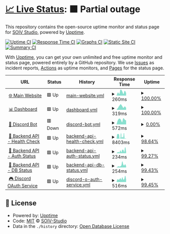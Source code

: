 # [📈 Live Status](https://status.soiv-studio.xyz): <!--live status--> **🟧 Partial outage**

This repository contains the open-source uptime monitor and status page for [SOIV Studio](soiv-studio.xyz), powered by [Upptime](https://github.com/upptime/upptime).

[![Uptime CI](https://github.com/SOIV-Studio/status-page/workflows/Uptime%20CI/badge.svg)](https://github.com/SOIV-Studio/status-page/actions?query=workflow%3A%22Uptime+CI%22)
[![Response Time CI](https://github.com/SOIV-Studio/status-page/workflows/Response%20Time%20CI/badge.svg)](https://github.com/SOIV-Studio/status-page/actions?query=workflow%3A%22Response+Time+CI%22)
[![Graphs CI](https://github.com/SOIV-Studio/status-page/workflows/Graphs%20CI/badge.svg)](https://github.com/SOIV-Studio/status-page/actions?query=workflow%3A%22Graphs+CI%22)
[![Static Site CI](https://github.com/SOIV-Studio/status-page/workflows/Static%20Site%20CI/badge.svg)](https://github.com/SOIV-Studio/status-page/actions?query=workflow%3A%22Static+Site+CI%22)
[![Summary CI](https://github.com/SOIV-Studio/status-page/workflows/Summary%20CI/badge.svg)](https://github.com/SOIV-Studio/status-page/actions?query=workflow%3A%22Summary+CI%22)

With [Upptime](https://upptime.js.org), you can get your own unlimited and free uptime monitor and status page, powered entirely by a GitHub repository. We use [Issues](https://github.com/SOIV-Studio/status-page/issues) as incident reports, [Actions](https://github.com/SOIV-Studio/status-page/actions) as uptime monitors, and [Pages](https://status.soiv-studio.xyz) for the status page.

<!--start: status pages-->
<!-- This summary is generated by Upptime (https://github.com/upptime/upptime) -->
<!-- Do not edit this manually, your changes will be overwritten -->
<!-- prettier-ignore -->
| URL | Status | History | Response Time | Uptime |
| --- | ------ | ------- | ------------- | ------ |
| <img alt="" src="https://icons.duckduckgo.com/ip3/soiv-studio.xyz.ico" height="13"> [🌐 Main Website](https://soiv-studio.xyz) | 🟩 Up | [main-website.yml](https://github.com/SOIV-Studio/status-page/commits/HEAD/history/main-website.yml) | <details><summary><img alt="Response time graph" src="./graphs/main-website/response-time-week.png" height="20"> 260ms</summary><br><a href="https://status.soiv-studio.xyz/history/main-website"><img alt="Response time 173" src="https://img.shields.io/endpoint?url=https%3A%2F%2Fraw.githubusercontent.com%2FSOIV-Studio%2Fstatus-page%2FHEAD%2Fapi%2Fmain-website%2Fresponse-time.json"></a><br><a href="https://status.soiv-studio.xyz/history/main-website"><img alt="24-hour response time 176" src="https://img.shields.io/endpoint?url=https%3A%2F%2Fraw.githubusercontent.com%2FSOIV-Studio%2Fstatus-page%2FHEAD%2Fapi%2Fmain-website%2Fresponse-time-day.json"></a><br><a href="https://status.soiv-studio.xyz/history/main-website"><img alt="7-day response time 260" src="https://img.shields.io/endpoint?url=https%3A%2F%2Fraw.githubusercontent.com%2FSOIV-Studio%2Fstatus-page%2FHEAD%2Fapi%2Fmain-website%2Fresponse-time-week.json"></a><br><a href="https://status.soiv-studio.xyz/history/main-website"><img alt="30-day response time 195" src="https://img.shields.io/endpoint?url=https%3A%2F%2Fraw.githubusercontent.com%2FSOIV-Studio%2Fstatus-page%2FHEAD%2Fapi%2Fmain-website%2Fresponse-time-month.json"></a><br><a href="https://status.soiv-studio.xyz/history/main-website"><img alt="1-year response time 173" src="https://img.shields.io/endpoint?url=https%3A%2F%2Fraw.githubusercontent.com%2FSOIV-Studio%2Fstatus-page%2FHEAD%2Fapi%2Fmain-website%2Fresponse-time-year.json"></a></details> | <details><summary><a href="https://status.soiv-studio.xyz/history/main-website">100.00%</a></summary><a href="https://status.soiv-studio.xyz/history/main-website"><img alt="All-time uptime 100.00%" src="https://img.shields.io/endpoint?url=https%3A%2F%2Fraw.githubusercontent.com%2FSOIV-Studio%2Fstatus-page%2FHEAD%2Fapi%2Fmain-website%2Fuptime.json"></a><br><a href="https://status.soiv-studio.xyz/history/main-website"><img alt="24-hour uptime 100.00%" src="https://img.shields.io/endpoint?url=https%3A%2F%2Fraw.githubusercontent.com%2FSOIV-Studio%2Fstatus-page%2FHEAD%2Fapi%2Fmain-website%2Fuptime-day.json"></a><br><a href="https://status.soiv-studio.xyz/history/main-website"><img alt="7-day uptime 100.00%" src="https://img.shields.io/endpoint?url=https%3A%2F%2Fraw.githubusercontent.com%2FSOIV-Studio%2Fstatus-page%2FHEAD%2Fapi%2Fmain-website%2Fuptime-week.json"></a><br><a href="https://status.soiv-studio.xyz/history/main-website"><img alt="30-day uptime 100.00%" src="https://img.shields.io/endpoint?url=https%3A%2F%2Fraw.githubusercontent.com%2FSOIV-Studio%2Fstatus-page%2FHEAD%2Fapi%2Fmain-website%2Fuptime-month.json"></a><br><a href="https://status.soiv-studio.xyz/history/main-website"><img alt="1-year uptime 100.00%" src="https://img.shields.io/endpoint?url=https%3A%2F%2Fraw.githubusercontent.com%2FSOIV-Studio%2Fstatus-page%2FHEAD%2Fapi%2Fmain-website%2Fuptime-year.json"></a></details>
| <img alt="" src="https://icons.duckduckgo.com/ip3/dashboard.soiv-studio.xyz.ico" height="13"> [📊 Dashboard](https://dashboard.soiv-studio.xyz) | 🟩 Up | [dashboard.yml](https://github.com/SOIV-Studio/status-page/commits/HEAD/history/dashboard.yml) | <details><summary><img alt="Response time graph" src="./graphs/dashboard/response-time-week.png" height="20"> 319ms</summary><br><a href="https://status.soiv-studio.xyz/history/dashboard"><img alt="Response time 189" src="https://img.shields.io/endpoint?url=https%3A%2F%2Fraw.githubusercontent.com%2FSOIV-Studio%2Fstatus-page%2FHEAD%2Fapi%2Fdashboard%2Fresponse-time.json"></a><br><a href="https://status.soiv-studio.xyz/history/dashboard"><img alt="24-hour response time 297" src="https://img.shields.io/endpoint?url=https%3A%2F%2Fraw.githubusercontent.com%2FSOIV-Studio%2Fstatus-page%2FHEAD%2Fapi%2Fdashboard%2Fresponse-time-day.json"></a><br><a href="https://status.soiv-studio.xyz/history/dashboard"><img alt="7-day response time 319" src="https://img.shields.io/endpoint?url=https%3A%2F%2Fraw.githubusercontent.com%2FSOIV-Studio%2Fstatus-page%2FHEAD%2Fapi%2Fdashboard%2Fresponse-time-week.json"></a><br><a href="https://status.soiv-studio.xyz/history/dashboard"><img alt="30-day response time 221" src="https://img.shields.io/endpoint?url=https%3A%2F%2Fraw.githubusercontent.com%2FSOIV-Studio%2Fstatus-page%2FHEAD%2Fapi%2Fdashboard%2Fresponse-time-month.json"></a><br><a href="https://status.soiv-studio.xyz/history/dashboard"><img alt="1-year response time 189" src="https://img.shields.io/endpoint?url=https%3A%2F%2Fraw.githubusercontent.com%2FSOIV-Studio%2Fstatus-page%2FHEAD%2Fapi%2Fdashboard%2Fresponse-time-year.json"></a></details> | <details><summary><a href="https://status.soiv-studio.xyz/history/dashboard">100.00%</a></summary><a href="https://status.soiv-studio.xyz/history/dashboard"><img alt="All-time uptime 100.00%" src="https://img.shields.io/endpoint?url=https%3A%2F%2Fraw.githubusercontent.com%2FSOIV-Studio%2Fstatus-page%2FHEAD%2Fapi%2Fdashboard%2Fuptime.json"></a><br><a href="https://status.soiv-studio.xyz/history/dashboard"><img alt="24-hour uptime 100.00%" src="https://img.shields.io/endpoint?url=https%3A%2F%2Fraw.githubusercontent.com%2FSOIV-Studio%2Fstatus-page%2FHEAD%2Fapi%2Fdashboard%2Fuptime-day.json"></a><br><a href="https://status.soiv-studio.xyz/history/dashboard"><img alt="7-day uptime 100.00%" src="https://img.shields.io/endpoint?url=https%3A%2F%2Fraw.githubusercontent.com%2FSOIV-Studio%2Fstatus-page%2FHEAD%2Fapi%2Fdashboard%2Fuptime-week.json"></a><br><a href="https://status.soiv-studio.xyz/history/dashboard"><img alt="30-day uptime 100.00%" src="https://img.shields.io/endpoint?url=https%3A%2F%2Fraw.githubusercontent.com%2FSOIV-Studio%2Fstatus-page%2FHEAD%2Fapi%2Fdashboard%2Fuptime-month.json"></a><br><a href="https://status.soiv-studio.xyz/history/dashboard"><img alt="1-year uptime 100.00%" src="https://img.shields.io/endpoint?url=https%3A%2F%2Fraw.githubusercontent.com%2FSOIV-Studio%2Fstatus-page%2FHEAD%2Fapi%2Fdashboard%2Fuptime-year.json"></a></details>
| <img alt="" src="https://icons.duckduckgo.com/ip3/bot-status.soiv-studio.xyz.ico" height="13"> [🤖 Discord Bot](https://bot-status.soiv-studio.xyz/health) | 🟥 Down | [discord-bot.yml](https://github.com/SOIV-Studio/status-page/commits/HEAD/history/discord-bot.yml) | <details><summary><img alt="Response time graph" src="./graphs/discord-bot/response-time-week.png" height="20"> 572ms</summary><br><a href="https://status.soiv-studio.xyz/history/discord-bot"><img alt="Response time 632" src="https://img.shields.io/endpoint?url=https%3A%2F%2Fraw.githubusercontent.com%2FSOIV-Studio%2Fstatus-page%2FHEAD%2Fapi%2Fdiscord-bot%2Fresponse-time.json"></a><br><a href="https://status.soiv-studio.xyz/history/discord-bot"><img alt="24-hour response time 552" src="https://img.shields.io/endpoint?url=https%3A%2F%2Fraw.githubusercontent.com%2FSOIV-Studio%2Fstatus-page%2FHEAD%2Fapi%2Fdiscord-bot%2Fresponse-time-day.json"></a><br><a href="https://status.soiv-studio.xyz/history/discord-bot"><img alt="7-day response time 572" src="https://img.shields.io/endpoint?url=https%3A%2F%2Fraw.githubusercontent.com%2FSOIV-Studio%2Fstatus-page%2FHEAD%2Fapi%2Fdiscord-bot%2Fresponse-time-week.json"></a><br><a href="https://status.soiv-studio.xyz/history/discord-bot"><img alt="30-day response time 504" src="https://img.shields.io/endpoint?url=https%3A%2F%2Fraw.githubusercontent.com%2FSOIV-Studio%2Fstatus-page%2FHEAD%2Fapi%2Fdiscord-bot%2Fresponse-time-month.json"></a><br><a href="https://status.soiv-studio.xyz/history/discord-bot"><img alt="1-year response time 632" src="https://img.shields.io/endpoint?url=https%3A%2F%2Fraw.githubusercontent.com%2FSOIV-Studio%2Fstatus-page%2FHEAD%2Fapi%2Fdiscord-bot%2Fresponse-time-year.json"></a></details> | <details><summary><a href="https://status.soiv-studio.xyz/history/discord-bot">0.00%</a></summary><a href="https://status.soiv-studio.xyz/history/discord-bot"><img alt="All-time uptime 19.31%" src="https://img.shields.io/endpoint?url=https%3A%2F%2Fraw.githubusercontent.com%2FSOIV-Studio%2Fstatus-page%2FHEAD%2Fapi%2Fdiscord-bot%2Fuptime.json"></a><br><a href="https://status.soiv-studio.xyz/history/discord-bot"><img alt="24-hour uptime 0.00%" src="https://img.shields.io/endpoint?url=https%3A%2F%2Fraw.githubusercontent.com%2FSOIV-Studio%2Fstatus-page%2FHEAD%2Fapi%2Fdiscord-bot%2Fuptime-day.json"></a><br><a href="https://status.soiv-studio.xyz/history/discord-bot"><img alt="7-day uptime 0.00%" src="https://img.shields.io/endpoint?url=https%3A%2F%2Fraw.githubusercontent.com%2FSOIV-Studio%2Fstatus-page%2FHEAD%2Fapi%2Fdiscord-bot%2Fuptime-week.json"></a><br><a href="https://status.soiv-studio.xyz/history/discord-bot"><img alt="30-day uptime 0.00%" src="https://img.shields.io/endpoint?url=https%3A%2F%2Fraw.githubusercontent.com%2FSOIV-Studio%2Fstatus-page%2FHEAD%2Fapi%2Fdiscord-bot%2Fuptime-month.json"></a><br><a href="https://status.soiv-studio.xyz/history/discord-bot"><img alt="1-year uptime 19.31%" src="https://img.shields.io/endpoint?url=https%3A%2F%2Fraw.githubusercontent.com%2FSOIV-Studio%2Fstatus-page%2FHEAD%2Fapi%2Fdiscord-bot%2Fuptime-year.json"></a></details>
| <img alt="" src="https://icons.duckduckgo.com/ip3/bot-api.soiv-studio.xyz.ico" height="13"> [🔧 Backend API - Health Check](https://bot-api.soiv-studio.xyz/health) | 🟩 Up | [backend-api-health-check.yml](https://github.com/SOIV-Studio/status-page/commits/HEAD/history/backend-api-health-check.yml) | <details><summary><img alt="Response time graph" src="./graphs/backend-api-health-check/response-time-week.png" height="20"> 8403ms</summary><br><a href="https://status.soiv-studio.xyz/history/backend-api-health-check"><img alt="Response time 2439" src="https://img.shields.io/endpoint?url=https%3A%2F%2Fraw.githubusercontent.com%2FSOIV-Studio%2Fstatus-page%2FHEAD%2Fapi%2Fbackend-api-health-check%2Fresponse-time.json"></a><br><a href="https://status.soiv-studio.xyz/history/backend-api-health-check"><img alt="24-hour response time 12134" src="https://img.shields.io/endpoint?url=https%3A%2F%2Fraw.githubusercontent.com%2FSOIV-Studio%2Fstatus-page%2FHEAD%2Fapi%2Fbackend-api-health-check%2Fresponse-time-day.json"></a><br><a href="https://status.soiv-studio.xyz/history/backend-api-health-check"><img alt="7-day response time 8403" src="https://img.shields.io/endpoint?url=https%3A%2F%2Fraw.githubusercontent.com%2FSOIV-Studio%2Fstatus-page%2FHEAD%2Fapi%2Fbackend-api-health-check%2Fresponse-time-week.json"></a><br><a href="https://status.soiv-studio.xyz/history/backend-api-health-check"><img alt="30-day response time 5120" src="https://img.shields.io/endpoint?url=https%3A%2F%2Fraw.githubusercontent.com%2FSOIV-Studio%2Fstatus-page%2FHEAD%2Fapi%2Fbackend-api-health-check%2Fresponse-time-month.json"></a><br><a href="https://status.soiv-studio.xyz/history/backend-api-health-check"><img alt="1-year response time 2439" src="https://img.shields.io/endpoint?url=https%3A%2F%2Fraw.githubusercontent.com%2FSOIV-Studio%2Fstatus-page%2FHEAD%2Fapi%2Fbackend-api-health-check%2Fresponse-time-year.json"></a></details> | <details><summary><a href="https://status.soiv-studio.xyz/history/backend-api-health-check">98.64%</a></summary><a href="https://status.soiv-studio.xyz/history/backend-api-health-check"><img alt="All-time uptime 99.72%" src="https://img.shields.io/endpoint?url=https%3A%2F%2Fraw.githubusercontent.com%2FSOIV-Studio%2Fstatus-page%2FHEAD%2Fapi%2Fbackend-api-health-check%2Fuptime.json"></a><br><a href="https://status.soiv-studio.xyz/history/backend-api-health-check"><img alt="24-hour uptime 100.00%" src="https://img.shields.io/endpoint?url=https%3A%2F%2Fraw.githubusercontent.com%2FSOIV-Studio%2Fstatus-page%2FHEAD%2Fapi%2Fbackend-api-health-check%2Fuptime-day.json"></a><br><a href="https://status.soiv-studio.xyz/history/backend-api-health-check"><img alt="7-day uptime 98.64%" src="https://img.shields.io/endpoint?url=https%3A%2F%2Fraw.githubusercontent.com%2FSOIV-Studio%2Fstatus-page%2FHEAD%2Fapi%2Fbackend-api-health-check%2Fuptime-week.json"></a><br><a href="https://status.soiv-studio.xyz/history/backend-api-health-check"><img alt="30-day uptime 99.23%" src="https://img.shields.io/endpoint?url=https%3A%2F%2Fraw.githubusercontent.com%2FSOIV-Studio%2Fstatus-page%2FHEAD%2Fapi%2Fbackend-api-health-check%2Fuptime-month.json"></a><br><a href="https://status.soiv-studio.xyz/history/backend-api-health-check"><img alt="1-year uptime 99.72%" src="https://img.shields.io/endpoint?url=https%3A%2F%2Fraw.githubusercontent.com%2FSOIV-Studio%2Fstatus-page%2FHEAD%2Fapi%2Fbackend-api-health-check%2Fuptime-year.json"></a></details>
| <img alt="" src="https://icons.duckduckgo.com/ip3/bot-api.soiv-studio.xyz.ico" height="13"> [🔧 Backend API - Auth Status](https://bot-api.soiv-studio.xyz/api/auth-status) | 🟩 Up | [backend-api-auth-status.yml](https://github.com/SOIV-Studio/status-page/commits/HEAD/history/backend-api-auth-status.yml) | <details><summary><img alt="Response time graph" src="./graphs/backend-api-auth-status/response-time-week.png" height="20"> 234ms</summary><br><a href="https://status.soiv-studio.xyz/history/backend-api-auth-status"><img alt="Response time 150" src="https://img.shields.io/endpoint?url=https%3A%2F%2Fraw.githubusercontent.com%2FSOIV-Studio%2Fstatus-page%2FHEAD%2Fapi%2Fbackend-api-auth-status%2Fresponse-time.json"></a><br><a href="https://status.soiv-studio.xyz/history/backend-api-auth-status"><img alt="24-hour response time 128" src="https://img.shields.io/endpoint?url=https%3A%2F%2Fraw.githubusercontent.com%2FSOIV-Studio%2Fstatus-page%2FHEAD%2Fapi%2Fbackend-api-auth-status%2Fresponse-time-day.json"></a><br><a href="https://status.soiv-studio.xyz/history/backend-api-auth-status"><img alt="7-day response time 234" src="https://img.shields.io/endpoint?url=https%3A%2F%2Fraw.githubusercontent.com%2FSOIV-Studio%2Fstatus-page%2FHEAD%2Fapi%2Fbackend-api-auth-status%2Fresponse-time-week.json"></a><br><a href="https://status.soiv-studio.xyz/history/backend-api-auth-status"><img alt="30-day response time 178" src="https://img.shields.io/endpoint?url=https%3A%2F%2Fraw.githubusercontent.com%2FSOIV-Studio%2Fstatus-page%2FHEAD%2Fapi%2Fbackend-api-auth-status%2Fresponse-time-month.json"></a><br><a href="https://status.soiv-studio.xyz/history/backend-api-auth-status"><img alt="1-year response time 150" src="https://img.shields.io/endpoint?url=https%3A%2F%2Fraw.githubusercontent.com%2FSOIV-Studio%2Fstatus-page%2FHEAD%2Fapi%2Fbackend-api-auth-status%2Fresponse-time-year.json"></a></details> | <details><summary><a href="https://status.soiv-studio.xyz/history/backend-api-auth-status">99.27%</a></summary><a href="https://status.soiv-studio.xyz/history/backend-api-auth-status"><img alt="All-time uptime 99.89%" src="https://img.shields.io/endpoint?url=https%3A%2F%2Fraw.githubusercontent.com%2FSOIV-Studio%2Fstatus-page%2FHEAD%2Fapi%2Fbackend-api-auth-status%2Fuptime.json"></a><br><a href="https://status.soiv-studio.xyz/history/backend-api-auth-status"><img alt="24-hour uptime 100.00%" src="https://img.shields.io/endpoint?url=https%3A%2F%2Fraw.githubusercontent.com%2FSOIV-Studio%2Fstatus-page%2FHEAD%2Fapi%2Fbackend-api-auth-status%2Fuptime-day.json"></a><br><a href="https://status.soiv-studio.xyz/history/backend-api-auth-status"><img alt="7-day uptime 99.27%" src="https://img.shields.io/endpoint?url=https%3A%2F%2Fraw.githubusercontent.com%2FSOIV-Studio%2Fstatus-page%2FHEAD%2Fapi%2Fbackend-api-auth-status%2Fuptime-week.json"></a><br><a href="https://status.soiv-studio.xyz/history/backend-api-auth-status"><img alt="30-day uptime 99.67%" src="https://img.shields.io/endpoint?url=https%3A%2F%2Fraw.githubusercontent.com%2FSOIV-Studio%2Fstatus-page%2FHEAD%2Fapi%2Fbackend-api-auth-status%2Fuptime-month.json"></a><br><a href="https://status.soiv-studio.xyz/history/backend-api-auth-status"><img alt="1-year uptime 99.89%" src="https://img.shields.io/endpoint?url=https%3A%2F%2Fraw.githubusercontent.com%2FSOIV-Studio%2Fstatus-page%2FHEAD%2Fapi%2Fbackend-api-auth-status%2Fuptime-year.json"></a></details>
| <img alt="" src="https://icons.duckduckgo.com/ip3/bot-api.soiv-studio.xyz.ico" height="13"> [🔧 Backend API - DB Status](https://bot-api.soiv-studio.xyz/api/db-status) | 🟩 Up | [backend-api-db-status.yml](https://github.com/SOIV-Studio/status-page/commits/HEAD/history/backend-api-db-status.yml) | <details><summary><img alt="Response time graph" src="./graphs/backend-api-db-status/response-time-week.png" height="20"> 254ms</summary><br><a href="https://status.soiv-studio.xyz/history/backend-api-db-status"><img alt="Response time 150" src="https://img.shields.io/endpoint?url=https%3A%2F%2Fraw.githubusercontent.com%2FSOIV-Studio%2Fstatus-page%2FHEAD%2Fapi%2Fbackend-api-db-status%2Fresponse-time.json"></a><br><a href="https://status.soiv-studio.xyz/history/backend-api-db-status"><img alt="24-hour response time 315" src="https://img.shields.io/endpoint?url=https%3A%2F%2Fraw.githubusercontent.com%2FSOIV-Studio%2Fstatus-page%2FHEAD%2Fapi%2Fbackend-api-db-status%2Fresponse-time-day.json"></a><br><a href="https://status.soiv-studio.xyz/history/backend-api-db-status"><img alt="7-day response time 254" src="https://img.shields.io/endpoint?url=https%3A%2F%2Fraw.githubusercontent.com%2FSOIV-Studio%2Fstatus-page%2FHEAD%2Fapi%2Fbackend-api-db-status%2Fresponse-time-week.json"></a><br><a href="https://status.soiv-studio.xyz/history/backend-api-db-status"><img alt="30-day response time 169" src="https://img.shields.io/endpoint?url=https%3A%2F%2Fraw.githubusercontent.com%2FSOIV-Studio%2Fstatus-page%2FHEAD%2Fapi%2Fbackend-api-db-status%2Fresponse-time-month.json"></a><br><a href="https://status.soiv-studio.xyz/history/backend-api-db-status"><img alt="1-year response time 150" src="https://img.shields.io/endpoint?url=https%3A%2F%2Fraw.githubusercontent.com%2FSOIV-Studio%2Fstatus-page%2FHEAD%2Fapi%2Fbackend-api-db-status%2Fresponse-time-year.json"></a></details> | <details><summary><a href="https://status.soiv-studio.xyz/history/backend-api-db-status">99.43%</a></summary><a href="https://status.soiv-studio.xyz/history/backend-api-db-status"><img alt="All-time uptime 99.91%" src="https://img.shields.io/endpoint?url=https%3A%2F%2Fraw.githubusercontent.com%2FSOIV-Studio%2Fstatus-page%2FHEAD%2Fapi%2Fbackend-api-db-status%2Fuptime.json"></a><br><a href="https://status.soiv-studio.xyz/history/backend-api-db-status"><img alt="24-hour uptime 100.00%" src="https://img.shields.io/endpoint?url=https%3A%2F%2Fraw.githubusercontent.com%2FSOIV-Studio%2Fstatus-page%2FHEAD%2Fapi%2Fbackend-api-db-status%2Fuptime-day.json"></a><br><a href="https://status.soiv-studio.xyz/history/backend-api-db-status"><img alt="7-day uptime 99.43%" src="https://img.shields.io/endpoint?url=https%3A%2F%2Fraw.githubusercontent.com%2FSOIV-Studio%2Fstatus-page%2FHEAD%2Fapi%2Fbackend-api-db-status%2Fuptime-week.json"></a><br><a href="https://status.soiv-studio.xyz/history/backend-api-db-status"><img alt="30-day uptime 99.72%" src="https://img.shields.io/endpoint?url=https%3A%2F%2Fraw.githubusercontent.com%2FSOIV-Studio%2Fstatus-page%2FHEAD%2Fapi%2Fbackend-api-db-status%2Fuptime-month.json"></a><br><a href="https://status.soiv-studio.xyz/history/backend-api-db-status"><img alt="1-year uptime 99.91%" src="https://img.shields.io/endpoint?url=https%3A%2F%2Fraw.githubusercontent.com%2FSOIV-Studio%2Fstatus-page%2FHEAD%2Fapi%2Fbackend-api-db-status%2Fuptime-year.json"></a></details>
| <img alt="" src="https://icons.duckduckgo.com/ip3/bot-api.soiv-studio.xyz.ico" height="13"> [🎮 Discord OAuth Service](https://bot-api.soiv-studio.xyz/auth/discord) | 🟩 Up | [discord-o-auth-service.yml](https://github.com/SOIV-Studio/status-page/commits/HEAD/history/discord-o-auth-service.yml) | <details><summary><img alt="Response time graph" src="./graphs/discord-o-auth-service/response-time-week.png" height="20"> 516ms</summary><br><a href="https://status.soiv-studio.xyz/history/discord-o-auth-service"><img alt="Response time 459" src="https://img.shields.io/endpoint?url=https%3A%2F%2Fraw.githubusercontent.com%2FSOIV-Studio%2Fstatus-page%2FHEAD%2Fapi%2Fdiscord-o-auth-service%2Fresponse-time.json"></a><br><a href="https://status.soiv-studio.xyz/history/discord-o-auth-service"><img alt="24-hour response time 608" src="https://img.shields.io/endpoint?url=https%3A%2F%2Fraw.githubusercontent.com%2FSOIV-Studio%2Fstatus-page%2FHEAD%2Fapi%2Fdiscord-o-auth-service%2Fresponse-time-day.json"></a><br><a href="https://status.soiv-studio.xyz/history/discord-o-auth-service"><img alt="7-day response time 516" src="https://img.shields.io/endpoint?url=https%3A%2F%2Fraw.githubusercontent.com%2FSOIV-Studio%2Fstatus-page%2FHEAD%2Fapi%2Fdiscord-o-auth-service%2Fresponse-time-week.json"></a><br><a href="https://status.soiv-studio.xyz/history/discord-o-auth-service"><img alt="30-day response time 455" src="https://img.shields.io/endpoint?url=https%3A%2F%2Fraw.githubusercontent.com%2FSOIV-Studio%2Fstatus-page%2FHEAD%2Fapi%2Fdiscord-o-auth-service%2Fresponse-time-month.json"></a><br><a href="https://status.soiv-studio.xyz/history/discord-o-auth-service"><img alt="1-year response time 459" src="https://img.shields.io/endpoint?url=https%3A%2F%2Fraw.githubusercontent.com%2FSOIV-Studio%2Fstatus-page%2FHEAD%2Fapi%2Fdiscord-o-auth-service%2Fresponse-time-year.json"></a></details> | <details><summary><a href="https://status.soiv-studio.xyz/history/discord-o-auth-service">99.45%</a></summary><a href="https://status.soiv-studio.xyz/history/discord-o-auth-service"><img alt="All-time uptime 99.91%" src="https://img.shields.io/endpoint?url=https%3A%2F%2Fraw.githubusercontent.com%2FSOIV-Studio%2Fstatus-page%2FHEAD%2Fapi%2Fdiscord-o-auth-service%2Fuptime.json"></a><br><a href="https://status.soiv-studio.xyz/history/discord-o-auth-service"><img alt="24-hour uptime 100.00%" src="https://img.shields.io/endpoint?url=https%3A%2F%2Fraw.githubusercontent.com%2FSOIV-Studio%2Fstatus-page%2FHEAD%2Fapi%2Fdiscord-o-auth-service%2Fuptime-day.json"></a><br><a href="https://status.soiv-studio.xyz/history/discord-o-auth-service"><img alt="7-day uptime 99.45%" src="https://img.shields.io/endpoint?url=https%3A%2F%2Fraw.githubusercontent.com%2FSOIV-Studio%2Fstatus-page%2FHEAD%2Fapi%2Fdiscord-o-auth-service%2Fuptime-week.json"></a><br><a href="https://status.soiv-studio.xyz/history/discord-o-auth-service"><img alt="30-day uptime 99.74%" src="https://img.shields.io/endpoint?url=https%3A%2F%2Fraw.githubusercontent.com%2FSOIV-Studio%2Fstatus-page%2FHEAD%2Fapi%2Fdiscord-o-auth-service%2Fuptime-month.json"></a><br><a href="https://status.soiv-studio.xyz/history/discord-o-auth-service"><img alt="1-year uptime 99.91%" src="https://img.shields.io/endpoint?url=https%3A%2F%2Fraw.githubusercontent.com%2FSOIV-Studio%2Fstatus-page%2FHEAD%2Fapi%2Fdiscord-o-auth-service%2Fuptime-year.json"></a></details>

<!--end: status pages-->

## 📄 License

- Powered by: [Upptime](https://github.com/upptime/upptime)
- Code: [MIT](./LICENSE) © [SOIV-Studio](https://status.soiv-studio.xyz)
- Data in the `./history` directory: [Open Database License](https://opendatacommons.org/licenses/odbl/1-0/)
